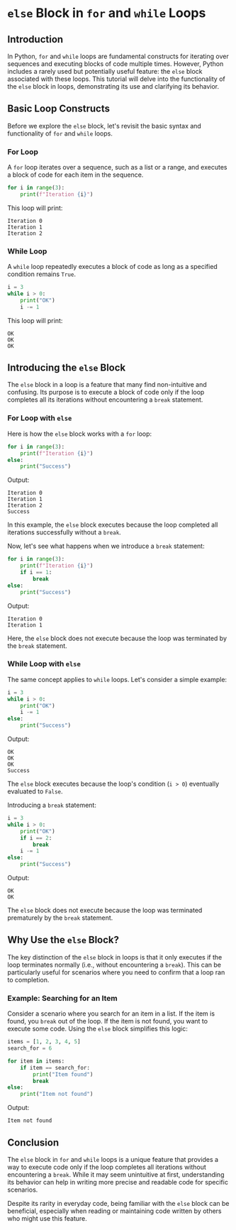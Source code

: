 # `else` Block in `for` and `while` Loops

## Introduction

In Python, `for` and `while` loops are fundamental constructs for iterating over sequences and executing blocks of code multiple times. However, Python includes a rarely used but potentially useful feature: the `else` block associated with these loops. This tutorial will delve into the functionality of the `else` block in loops, demonstrating its use and clarifying its behavior.

## Basic Loop Constructs

Before we explore the `else` block, let's revisit the basic syntax and functionality of `for` and `while` loops.

### For Loop

A `for` loop iterates over a sequence, such as a list or a range, and executes a block of code for each item in the sequence.

```python
for i in range(3):
    print(f"Iteration {i}")
```

This loop will print:

```
Iteration 0
Iteration 1
Iteration 2
```

### While Loop

A `while` loop repeatedly executes a block of code as long as a specified condition remains `True`.

```python
i = 3
while i > 0:
    print("OK")
    i -= 1
```

This loop will print:

```
OK
OK
OK
```

## Introducing the `else` Block

The `else` block in a loop is a feature that many find non-intuitive and confusing. Its purpose is to execute a block of code only if the loop completes all its iterations without encountering a `break` statement.

### For Loop with `else`

Here is how the `else` block works with a `for` loop:

```python
for i in range(3):
    print(f"Iteration {i}")
else:
    print("Success")
```

Output:

```
Iteration 0
Iteration 1
Iteration 2
Success
```

In this example, the `else` block executes because the loop completed all iterations successfully without a `break`.

Now, let's see what happens when we introduce a `break` statement:

```python
for i in range(3):
    print(f"Iteration {i}")
    if i == 1:
        break
else:
    print("Success")
```

Output:

```
Iteration 0
Iteration 1
```

Here, the `else` block does not execute because the loop was terminated by the `break` statement.

### While Loop with `else`

The same concept applies to `while` loops. Let's consider a simple example:

```python
i = 3
while i > 0:
    print("OK")
    i -= 1
else:
    print("Success")
```

Output:

```
OK
OK
OK
Success
```

The `else` block executes because the loop's condition (`i > 0`) eventually evaluated to `False`.

Introducing a `break` statement:

```python
i = 3
while i > 0:
    print("OK")
    if i == 2:
        break
    i -= 1
else:
    print("Success")
```

Output:

```
OK
OK
```

The `else` block does not execute because the loop was terminated prematurely by the `break` statement.

## Why Use the `else` Block?

The key distinction of the `else` block in loops is that it only executes if the loop terminates normally (i.e., without encountering a `break`). This can be particularly useful for scenarios where you need to confirm that a loop ran to completion.

### Example: Searching for an Item

Consider a scenario where you search for an item in a list. If the item is found, you `break` out of the loop. If the item is not found, you want to execute some code. Using the `else` block simplifies this logic:

```python
items = [1, 2, 3, 4, 5]
search_for = 6

for item in items:
    if item == search_for:
        print("Item found")
        break
else:
    print("Item not found")
```

Output:

```
Item not found
```

## Conclusion

The `else` block in `for` and `while` loops is a unique feature that provides a way to execute code only if the loop completes all iterations without encountering a `break`. While it may seem unintuitive at first, understanding its behavior can help in writing more precise and readable code for specific scenarios.

Despite its rarity in everyday code, being familiar with the `else` block can be beneficial, especially when reading or maintaining code written by others who might use this feature.
